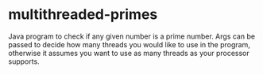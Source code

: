 # multithreaded-primes
Java program to check if any given number is a prime number.
Args can be passed to decide how many threads you would like to use in the program, otherwise it assumes you want to use as many threads as your processor supports.
